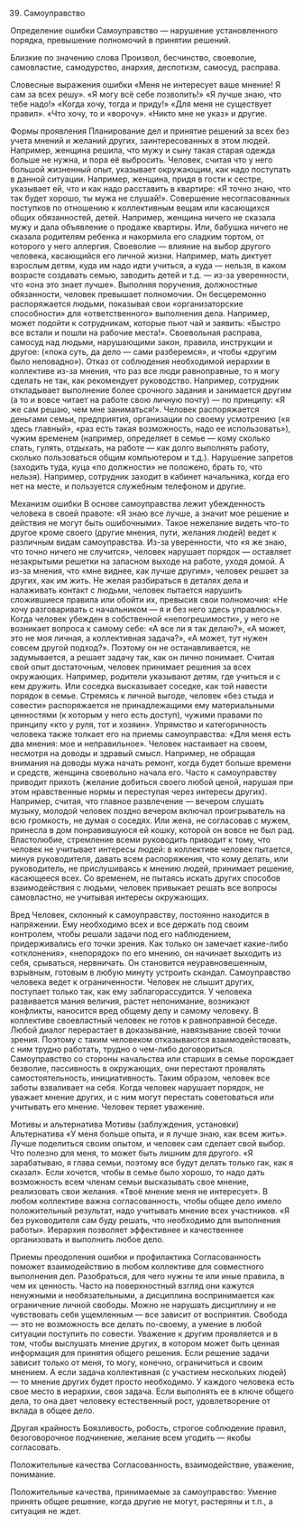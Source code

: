 39. Самоуправство

Определение ошибки
Самоуправство — нарушение установленного порядка, превышение полномочий в принятии решений.

Близкие по значению слова
Произвол, бесчинство, своеволие, самовластие, самодурство, анархия, деспотизм, самосуд, расправа.

Словесные выражения ошибки
«Меня не интересует ваше мнение! Я сам за всех решу».
«Я могу всё себе позволить!»
«Я лучше знаю, что тебе надо!»
«Когда хочу, тогда и приду!»
«Для меня не существует правил».
«Что хочу, то и «ворочу».
«Никто мне не указ» и другие.

Формы проявления
Планирование дел и принятие решений за всех без учета мнений и желаний других, заинтересованных в этом людей. Например, женщина решила, что мужу и сыну такая старая одежда больше не нужна, и пора её выбросить.
Человек, считая что у него большой жизненный опыт, указывает окружающим, как надо поступать в данной ситуации. Например, женщина, придя в гости к сестре, указывает ей, что и как надо расставить в квартире: «Я точно знаю, что так будет хорошо, ты мужа не слушай!».
Совершение несогласованных поступков по отношению к коллективным вещам или касающихся общих обязанностей, детей. Например, женщина ничего не сказала мужу и дала объявление о продаже квартиры. Или, бабушка ничего не сказала родителям ребенка и накормила его сладким тортом, от которого у него аллергия.
Своеволие — влияние на выбор другого человека, касающийся его личной жизни. Например, мать диктует взрослым детям, куда им надо идти учиться, а куда — нельзя, в каком возрасте создавать семью, заводить детей и т.д. — из-за уверенности, что «она это знает лучше».
Выполняя поручения, должностные обязанности, человек превышает полномочии. Он бесцеремонно распоряжается людьми, показывая свои «организаторские способности» для «ответственного» выполнения дела. Например, может подойти к сотрудникам, которые пьют чай и заявить: «Быстро все встали и пошли на рабочие места!».
Своевольная расправа, самосуд над людьми, нарушающими закон, правила, инструкции и другое: («пока суть, да дело — сами разберемся», и чтобы «другим было неповадно»).
Отказ от соблюдения необходимой иерархии в коллективе из-за мнения, что раз все люди равноправные, то я могу сделать не так, как рекомендует руководство. Например, сотрудник откладывает выполнение более срочного задания и занимается другим (а то и вовсе читает на работе свою личную почту) — по принципу: «Я же сам решаю, чем мне заниматься!».
Человек распоряжается деньгами семьи, предприятия, организации по своему усмотрению («я здесь главный», «раз есть такая возможность, надо ее использовать»), чужим временем (например, определяет в семье — кому сколько спать, гулять, отдыхать, на работе — как долго выполнять работу, сколько пользоваться общим компьютером и т.д.).
Нарушение запретов (заходить туда, куца «по должности» не положено, брать то, что нельзя). Например, сотрудник заходит в кабинет начальника, когда его нет на месте, и пользуется служебным телефоном и другие.

Механизм ошибки
В основе самоуправства лежит убежденность человека в своей правоте: «Я знаю все лучше, а значит мое решение и действия не могут быть ошибочными».
Такое нежелание видеть что-то другое кроме своего (другие мнения, пути, желания людей) ведет к различным видам самоуправства. Из-за уверенности, что «я же знаю, что точно ничего не случится», человек нарушает порядок — оставляет незакрытыми решетки на запасном выходе на работе, уходя домой. А из-за мнения, что «мне виднее, как лучше другим», человек решает за других, как им жить.
Не желая разбираться в деталях дела и налаживать контакт с людьми, человек пытается нарушить сложившиеся правила или обойти их, превысив свои полномочия: «Не хочу разговаривать с начальником — я и без него здесь управлюсь».
Когда человек убежден в собственной «непогрешимости», у него не возникает вопроса к самому себе: «А все ли я так делаю?», «А может, это не моя личная, а коллективная задача?», «А может, тут нужен совсем другой подход?». Поэтому он не останавливается, не задумывается, а решает задачу так, как он лично понимает.
Считая свой опыт достаточным, человек принимает решения за всех окружающих. Например, родители указывают детям, где учиться и с кем дружить. Или соседка высказывает соседке, как той навести порядок в семье.
Стремясь к личной выгоде, человек «без стыда и совести» распоряжается не принадлежащими ему материальными ценностями (к которым у него есть доступ), чужими правами по принципу «кто у руля, тот и хозяин».
Упрямство и категоричность человека также толкает его на приемы самоуправства: «Для меня есть два мнения: мое и неправильное». Человек настаивает на своем, несмотря на доводы и здравый смысл. Например, не обращая внимания на доводы мужа начать ремонт, когда будет больше времени и средств, женщина своевольно начала его.
Часто к самоуправству приводит прихоть (желание добиться своего любой ценой, нарушая при этом нравственные нормы и переступая через интересы других). Например, считая, что главное развлечение — вечером слушать музыку, молодой человек поздно вечером включал проигрыватель на всю громкость, не думая о соседях. Или жена, не согласовав с мужем, принесла в дом понравившуюся ей кошку, которой он вовсе не был рад.
Властолюбие, стремление всеми руководить приводит к тому, что человек не учитывает интересы людей: в коллективе человек пытается, минуя руководителя, давать всем распоряжения, что кому делать, или руководитель, не прислушиваясь к мнению людей, принимает решение, касающееся всех.
Со временем, не пытаясь искать других способов взаимодействия с людьми, человек привыкает решать все вопросы самовластно, не учитывая интересы окружающих.

Вред
Человек, склонный к самоуправству, постоянно находится в напряжении. Ему необходимо всех и все держать под своим контролем, чтобы решали задачи под его наблюдением, придерживались его точки зрения. Как только он замечает какие-либо «отклонения», «непорядок» по его мнению, он начинает выходить из себя, срываться, нервничать. Он становится неуравновешенным, взрывным, готовым в любую минуту устроить скандал.
Самоуправство человека ведет к ограниченности. Человек не слышит других, поступает только так, как ему заблагорассудится. У человека развивается мания величия, растет непонимание, возникают конфликты, наносится вред общему делу и самому человеку.
В коллективе своевластный человек не готов к равноправной беседе. Любой диалог перерастает в доказывание, навязывание своей точки зрения. Поэтому с таким человеком отказываются взаимодействовать, с ним трудно работать, трудно о чем-либо договориться.
Самоуправство со стороны начальства или старших в семье порождает безволие, пассивность в окружающих, они перестают проявлять самостоятельность, инициативность. Таким образом, человек все заботы взваливает на себя.
Когда человек нарушает порядок, не уважает мнение других, и с ним могут перестать советоваться или учитывать его мнение. Человек теряет уважение.

Мотивы и альтернатива
Мотивы (заблуждения, установки)	Альтернатива
«У меня больше опыта, и я лучше знаю, как всем жить».	Лучше поделиться своим опытом, и человек сам сделает свой выбор. Что полезно для меня, то может быть лишним для другого.
«Я зарабатываю, я глава семьи, поэтому все будут делать только гак, как я сказал».	Если хочется, чтобы в семье было хорошо, то надо дать возможность всем членам семьи высказывать свое мнение, реализовать свои желания.
«Твоё мнение меня не интересует».	В любом коллективе важна согласованность, чтобы общее дело имело положительный результат, надо учитывать мнение всех участников.
«Я без руководителя сам буду решать, что необходимо для выполнения работы».	Иерархия позволяет эффективнее и качественнее организовать и выполнить любое дело.

Приемы преодоления ошибки и профилактика
Согласованность поможет взаимодействию в любом коллективе для совместного выполнения дел.
Разобраться, для чего нужны те или иные правила, в чем их ценность. Часто на поверхностный взгляд они кажутся ненужными и необязательными, а дисциплина воспринимается как ограничение личной свободы. Можно не нарушать дисциплину и не чувствовать себя ущемленным — все зависит от восприятия. Свобода — это не возможность все делать по-своему, а умение в любой ситуации поступить по совести.
Уважение к другим проявляется и в том, чтобы выслушать мнение других, в котором может быть ценная информация для принятия общего решения.
Если решение задачи зависит только от меня, то могу, конечно, ограничиться и своим мнением. А если задача коллективная (с участием нескольких людей) — то мнение других будет просто необходимо.
У каждого человека есть свое место в иерархии, своя задача. Если выполнять ее в ключе общего дела, то она дает человеку естественный рост, удовлетворение от вклада в общее дело.

Другая крайность
Боязливость, робость, строгое соблюдение правил, безоговорочное подчинение, желание всем угодить — якобы согласовать.

Положительные качества
Согласованность, взаимодействие, уважение, понимание.

Положительные качества, принимаемые за самоуправство:
Умение принять общее решение, когда другие не могут, растеряны и т.п., а ситуация не ждет.
